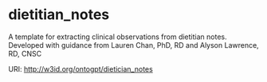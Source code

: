 # dietitian_notes

A template for extracting clinical observations from dietitian notes. Developed with guidance from Lauren Chan, PhD, RD and Alyson Lawrence, RD, CNSC

URI: http://w3id.org/ontogpt/dietician_notes

